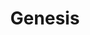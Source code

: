 ---
title: "Genesis"
summary: "Genesis are an English rock band formed at Charterhouse School, Godalming, Surrey, in 1967. The band's most commercially successful line-up consisted of keyboardist Tony Banks, bassist/guitarist Mike Rutherford and drummer/singer Phil Collins. In the 1970s, during which the band also included singer Peter Gabriel and guitarist Steve Hackett, Genesis were among the pioneers of progressive rock.
The group were formed by five Charterhouse pupils, including Banks, Rutherford, Gabriel, and Anthony Phillips, and named by former Charterhouse pupil Jonathan King, who arranged for them to record several singles and their debut album From Genesis to Revelation in 1968. After splitting from King, the band began touring, signed with Charisma Records and became a progressive rock band on Trespass . Following Phillips' departure, Genesis recruited Collins and Hackett and recorded Nursery Cryme . Their live shows began to feature Gabriel's theatrical costumes and performances. Foxtrot was their first hit in the UK and Selling England by the Pound reached number three there, featuring their first UK hit \"I Know What I Like \". The concept album The Lamb Lies Down on Broadway was promoted with a transatlantic tour and an elaborate stage show, before Gabriel left the group.
Collins took over as lead singer, and the group released A Trick of the Tail and Wind & Wuthering with continued success. Hackett left Genesis in 1977, reducing the band to Banks, Rutherford, and Collins. Their ninth studio album, ...And Then There Were Three... , contained the band's first major hit \"Follow You Follow Me\". Their next five albums – Duke , Abacab , Genesis , Invisible Touch and We Can't Dance – were also successful. Collins left Genesis in 1996, and Banks and Rutherford replaced him with Ray Wilson, who appeared on their final album Calling All Stations . The commercial failure of the album led to a group hiatus. Banks, Rutherford and Collins reunited for the Turn It On Again Tour in 2007, and again in 2021 for The Last Domino? Tour.
With between 100 million and 150 million albums sold worldwide, Genesis are one of the world's best-selling music artists. Their discography includes 15 studio and six live albums. They have won numerous awards and have inspired a number of tribute bands recreating Genesis shows from various stages of the band's career. In 2010, Genesis were inducted into the Rock and Roll Hall of Fame."
image: "genesis.jpg"
apple_music_artist_url: "None"
wikipedia_url: "https://en.wikipedia.org/wiki/Genesis_(band)"
---